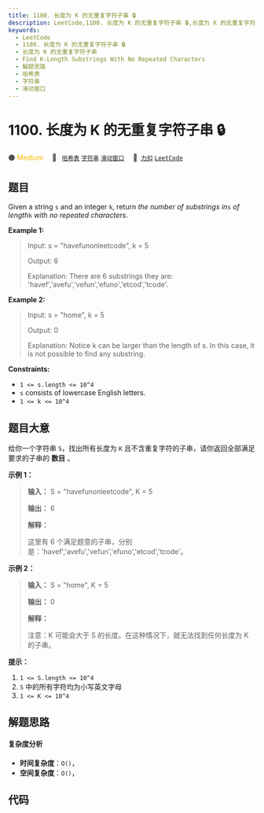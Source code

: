 ```yaml
---
title: 1100. 长度为 K 的无重复字符子串 🔒
description: LeetCode,1100. 长度为 K 的无重复字符子串 🔒,长度为 K 的无重复字符子串,Find K-Length Substrings With No Repeated Characters,解题思路,哈希表,字符串,滑动窗口
keywords:
  - LeetCode
  - 1100. 长度为 K 的无重复字符子串 🔒
  - 长度为 K 的无重复字符子串
  - Find K-Length Substrings With No Repeated Characters
  - 解题思路
  - 哈希表
  - 字符串
  - 滑动窗口
---
```


# 1100. 长度为 K 的无重复字符子串 🔒

🟠 <font color=#ffb800>Medium</font>&emsp; 🔖&ensp; [`哈希表`](/tag/hash-table.md) [`字符串`](/tag/string.md) [`滑动窗口`](/tag/sliding-window.md)&emsp; 🔗&ensp;[`力扣`](https://leetcode.cn/problems/find-k-length-substrings-with-no-repeated-characters) [`LeetCode`](https://leetcode.com/problems/find-k-length-substrings-with-no-repeated-characters)

## 题目

Given a string `s` and an integer `k`, return _the number of substrings in_`s`
_of length_`k` _with no repeated characters_.



**Example 1:**

> Input: s = "havefunonleetcode", k = 5
> 
> Output: 6
> 
> Explanation: There are 6 substrings they are: 'havef','avefu','vefun','efuno','etcod','tcode'.

**Example 2:**

> Input: s = "home", k = 5
> 
> Output: 0
> 
> Explanation: Notice k can be larger than the length of s. In this case, it is not possible to find any substring.

**Constraints:**

  * `1 <= s.length <= 10^4`
  * `s` consists of lowercase English letters.
  * `1 <= k <= 10^4`


## 题目大意

给你一个字符串 `S`，找出所有长度为 `K` 且不含重复字符的子串，请你返回全部满足要求的子串的 **数目** 。



**示例 1：**

> 
> 
> 
> 
> 
> **输入：** S = "havefunonleetcode", K = 5
> 
> **输出：** 6
> 
> **解释：**
> 
> 这里有 6 个满足题意的子串，分别是：'havef','avefu','vefun','efuno','etcod','tcode'。
> 
> 

**示例 2：**

> 
> 
> 
> 
> 
> **输入：** S = "home", K = 5
> 
> **输出：** 0
> 
> **解释：**
> 
> 注意：K 可能会大于 S 的长度。在这种情况下，就无法找到任何长度为 K 的子串。



**提示：**

  1. `1 <= S.length <= 10^4`
  2. `S` 中的所有字符均为小写英文字母
  3. `1 <= K <= 10^4`


## 解题思路

#### 复杂度分析

- **时间复杂度**：`O()`，
- **空间复杂度**：`O()`，

## 代码

```javascript

```